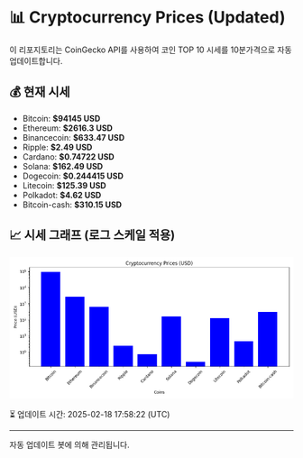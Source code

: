 
# 📊 Cryptocurrency Prices (Updated)

이 리포지토리는 CoinGecko API를 사용하여 코인 TOP 10 시세를 10분가격으로 자동 업데이트합니다.

## 💰 현재 시세
- Bitcoin: **$94145 USD**
- Ethereum: **$2616.3 USD**
- Binancecoin: **$633.47 USD**
- Ripple: **$2.49 USD**
- Cardano: **$0.74722 USD**
- Solana: **$162.49 USD**
- Dogecoin: **$0.244415 USD**
- Litecoin: **$125.39 USD**
- Polkadot: **$4.62 USD**
- Bitcoin-cash: **$310.15 USD**

## 📈 시세 그래프 (로그 스케일 적용)
![Crypto Prices](crypto_prices.png)

⏳ 업데이트 시간: 2025-02-18 17:58:22 (UTC)

---
자동 업데이트 봇에 의해 관리됩니다.
